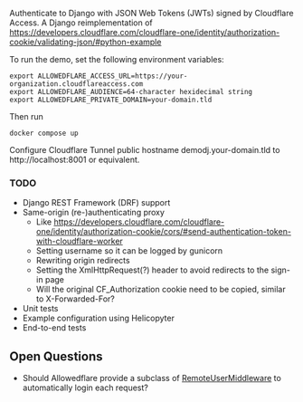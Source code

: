 Authenticate to Django with JSON Web Tokens (JWTs) signed by Cloudflare Access. A Django reimplementation of https://developers.cloudflare.com/cloudflare-one/identity/authorization-cookie/validating-json/#python-example

To run the demo, set the following environment variables:
```
export ALLOWEDFLARE_ACCESS_URL=https://your-organization.cloudflareaccess.com
export ALLOWEDFLARE_AUDIENCE=64-character hexidecimal string
export ALLOWEDFLARE_PRIVATE_DOMAIN=your-domain.tld
```

Then run
```
docker compose up
```

Configure Cloudflare Tunnel public hostname demodj.your-domain.tld to http://localhost:8001 or equivalent.

### TODO
* Django REST Framework (DRF) support
* Same-origin (re-)authenticating proxy
    - Like https://developers.cloudflare.com/cloudflare-one/identity/authorization-cookie/cors/#send-authentication-token-with-cloudflare-worker
    - Setting username so it can be logged by gunicorn
    - Rewriting origin redirects
    - Setting the XmlHttpRequest(?) header to avoid redirects to the sign-in page
    - Will the original CF_Authorization cookie need to be copied, similar to X-Forwarded-For?
* Unit tests
* Example configuration using Helicopyter
* End-to-end tests

## Open Questions
* Should Allowedflare provide a subclass of
  [RemoteUserMiddleware](https://docs.djangoproject.com/en/5.0/howto/auth-remote-user/)
  to automatically login each request?

